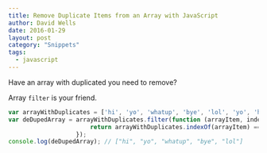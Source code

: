 ```yaml
---
title: Remove Duplicate Items from an Array with JavaScript
author: David Wells
date: 2016-01-29
layout: post
category: "Snippets"
tags:
  - javascript
---
```


Have an array with duplicated you need to remove?

Array `filter` is your friend.

```js
var arrayWithDuplicates = ['hi', 'yo', 'whatup', 'bye', 'lol', 'yo', 'hi', 'bye'];
var deDupedArray = arrayWithDuplicates.filter(function (arrayItem, index) {
                       return arrayWithDuplicates.indexOf(arrayItem) === index;
                   });
console.log(deDupedArray); // ["hi", "yo", "whatup", "bye", "lol"]
```
